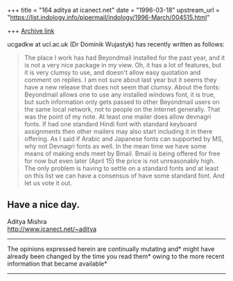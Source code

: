 +++
title = "164 aditya at icanect.net"
date = "1996-03-18"
upstream_url = "https://list.indology.info/pipermail/indology/1996-March/004515.html"

+++
[Archive link](https://list.indology.info/pipermail/indology/1996-March/004515.html)

ucgadkw at ucl.ac.uk (Dr Dominik Wujastyk)  has  recently written as
follows:
>The place I work has had Beyondmail installed for the past year, and it is not a
>very nice package in my view.  Oh, it has a lot of features, but it is very
>clumsy to use, and doesn't allow easy quotation and comment on replies.
I am not sure about last year but it seems they have a new release
that does not seem that clumsy.
>About the fonts: Beyondmail allows one to use any installed windows font, it is
>true, but such information only gets passed to other Beyondmail users on the
>same local network, not to people on the internet generally.
That was the point of my note. At least one mailer does allow devnagri
fonts. If had one standard Hindi font with standard keyboard
assignments then other mailers may also start including it in there
offering. As I said if Arabic and Japanese fonts can supported by MS,
why not Devnagri fonts as well.
In the mean time we have some means of making ends meet by Bmail.
Bmail is being offered for free for now but even later (April 15) the
price is not unreasonably high. The only problem is having to settle
on a standard fonts and at least on this list we can have a consensus
of have some standard font. And let us vote it out.

>

Have a nice day. 
---------------
Aditya Mishra  
http://www.icanect.net/~aditya   
***********************************************************
The opinions expressed herein are continually mutating and*
might have already been changed  by the time you read them* 
owing to the more recent information that became available*
***********************************************************




